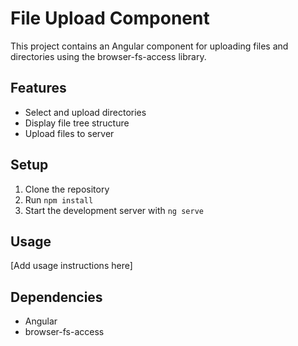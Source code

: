 # File Upload Component

This project contains an Angular component for uploading files and directories using the browser-fs-access library.

## Features

- Select and upload directories
- Display file tree structure
- Upload files to server

## Setup

1. Clone the repository
2. Run `npm install`
3. Start the development server with `ng serve`

## Usage

[Add usage instructions here]

## Dependencies

- Angular
- browser-fs-access
